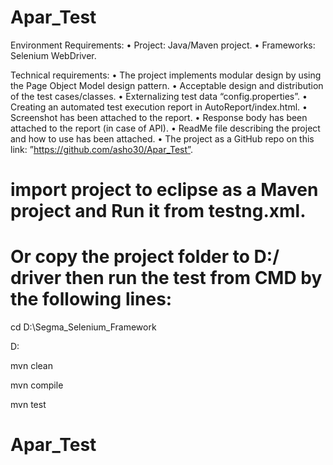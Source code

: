 # Apar_Test

Environment Requirements:
• Project: Java/Maven project.
• Frameworks: Selenium WebDriver.

Technical requirements:
• The project implements modular design by using the Page Object Model design pattern.
• Acceptable design and distribution of the test cases/classes.
• Externalizing test data “config.properties”.
• Creating an automated test execution report in AutoReport/index.html.
• Screenshot has been attached to the report.
• Response body has been attached to the report (in case of API).
• ReadMe file describing the project and how to use has been attached.
• The project as a GitHub repo on this link:
”https://github.com/asho30/Apar_Test”.

# import project to eclipse as a Maven project and Run it from testng.xml.
# Or copy the project folder to D:/ driver then run the test from CMD by the following lines:

cd D:\Segma_Selenium_Framework

D:

mvn clean

mvn compile

mvn test
# Apar_Test
